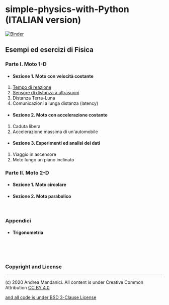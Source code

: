 # simple-physics-with-Python  (ITALIAN version)

[![Binder](https://mybinder.org/badge_logo.svg)](https://mybinder.org/v2/gh/POSS-UniMe/simple-physics-with-Python/master)

## Esempi ed esercizi di Fisica

### Parte I. Moto 1-D
* #### Sezione 1. Moto con velocità costante
1. [Tempo di reazione](SpazioReazione.ipynb)
2. [Sensore di distanza a ultrasuoni](SensoreDistanza.ipynb)
3. Distanza Terra-Luna
4. Comunicazioni a lunga distanza (latency)
* #### Sezione 2. Moto con accelerazione costante
1. Caduta libera
2. Accelerazione massima di un'automobile
* #### Sezione 3. Esperimenti ed analisi dei dati
1. Viaggio in ascensore
2. Moto lungo un piano inclinato
### Parte II. Moto 2-D
* #### Sezione 1. Moto circolare
* #### Sezione 2. Moto parabolico

&nbsp;

### Appendici
* #### Trigonometria


&nbsp;

&nbsp;

### Copyright and License
--------------------------
(c) 2020 Andrea Mandanici. All content is under Creative Common Attribution  <a rel="license" href="https://creativecommons.org/licenses/by/4.0">CC BY 4.0
 
 and all code is under [BSD 3-Clause License](https://opensource.org/licenses/BSD-3-Clause)
